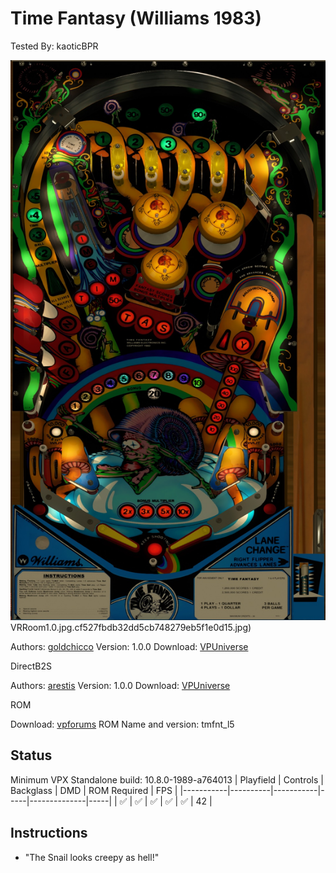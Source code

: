 # Time Fantasy (Williams 1983)
Tested By: kaoticBPR

![Table Preview](../../images/vpx-timefantasy.jpg)VRRoom1.0.jpg.cf527fbdb32dd5cb748279eb5f1e0d15.jpg)

Authors: [goldchicco](https://vpuniverse.com/profile/23579-goldchicco/)
Version: 1.0.0
Download: [VPUniverse](https://vpuniverse.com/files/file/13274-time-fantasy-williams-1983/)

DirectB2S

Authors: [arestis](https://vpuniverse.com/profile/2974-arestis/)
Version: 1.0.0
Download: [VPUniverse](https://vpuniverse.com/files/file/13327-time-fantasy-3-screen-authenticdirectb2s/)

ROM

Download: [vpforums](http://www.vpforums.org/index.php?app=downloads&showfile=233)
ROM Name and version: tmfnt_l5

## Status 

Minimum VPX Standalone build: 10.8.0-1989-a764013
| Playfield | Controls | Backglass | DMD | ROM Required | FPS | 
|-----------|----------|-----------|-----|--------------|-----|
| :white_check_mark: | :white_check_mark: | :white_check_mark: | :white_check_mark: | :white_check_mark: | 42 |

## Instructions

- "The Snail looks creepy as hell!"


